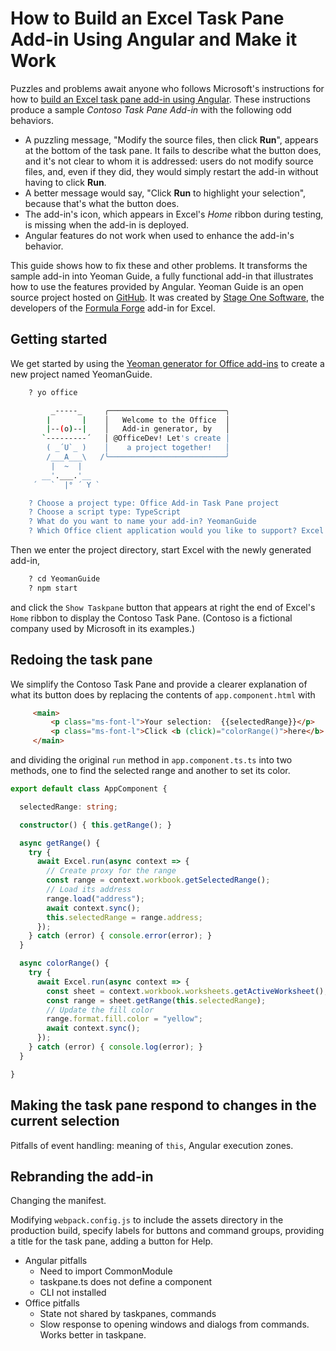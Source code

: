 # How to Build an Excel Task Pane Add-in Using Angular and Make it Work

Puzzles and problems await anyone who follows Microsoft's instructions for how to [build an Excel task pane add-in using Angular](https://docs.microsoft.com/en-us/office/dev/add-ins/quickstarts/excel-quickstart-angular).  These instructions produce a sample _Contoso Task Pane Add-in_ with the following odd behaviors.

- A puzzling message, "Modify the source files, then click __Run__", appears at the bottom of the task pane.  It fails to describe what the button does, and it's not clear to whom it is addressed: users do not modify source files, and, even if they did, they would simply restart the add-in without having to click __Run__.
- A better message would say, "Click __Run__ to highlight your selection", because that's what the button does.
- The add-in's icon, which appears in Excel's _Home_ ribbon during testing, is missing when the add-in is deployed.
- Angular features do not work when used to enhance the add-in's behavior.

This guide shows how to fix these and other problems.  It transforms the sample add-in into Yeoman Guide, a fully functional add-in that illustrates how to use the features provided by Angular.  Yeoman Guide is an open source project hosted on [GitHub](https://github.com/sjgarland/YeomanGuide).  It was created by [Stage One Software](https://stageonesoftware.com), the developers of the [Formula Forge](https://formulaforge.com) add-in for Excel.  

## Getting started

We get started by using the [Yeoman generator for Office add-ins](https://github.com/OfficeDev/generator-office) to create a new project named YeomanGuide.

```bash
    ? yo office

         _-----_     ╭──────────────────────────╮
        |       |    │   Welcome to the Office  │
        |--(o)--|    │   Add-in generator, by   │
       `---------´   │ @OfficeDev! Let's create │
        ( _´U`_ )    │    a project together!   │
        /___A___\   /╰──────────────────────────╯
         |  ~  |
       __'.___.'__
     ´   `  |° ´ Y `

    ? Choose a project type: Office Add-in Task Pane project
    ? Choose a script type: TypeScript
    ? What do you want to name your add-in? YeomanGuide
    ? Which Office client application would you like to support? Excel
````

Then we enter the project directory, start Excel with the newly generated add-in,

```bash
    ? cd YeomanGuide
    ? npm start
```

and click the `Show Taskpane` button that appears at right the end of Excel's `Home` ribbon to display the Contoso Task Pane.  (Contoso is a fictional company used by Microsoft in its examples.)

## Redoing the task pane

We simplify the Contoso Task Pane and provide a clearer explanation of what its button does by replacing the contents of `app.component.html` with

```html
     <main>
         <p class="ms-font-l">Your selection:  {{selectedRange}}</p>
         <p class="ms-font-l">Click <b (click)="colorRange()">here</b> to highlight your selection.</p>
     </main>
```

and dividing the original `run` method in `app.component.ts.ts` into two methods, one to find the selected range and another to set its color.

```typescript
export default class AppComponent {

  selectedRange: string;

  constructor() { this.getRange(); }

  async getRange() {
    try {
      await Excel.run(async context => {
        // Create proxy for the range
        const range = context.workbook.getSelectedRange();
        // Load its address
        range.load("address");
        await context.sync();
        this.selectedRange = range.address;
      });
    } catch (error) { console.error(error); }
  }

  async colorRange() {
    try {
      await Excel.run(async context => {
        const sheet = context.workbook.worksheets.getActiveWorksheet();
        const range = sheet.getRange(this.selectedRange);
        // Update the fill color
        range.format.fill.color = "yellow";
        await context.sync();
      });
    } catch (error) { console.log(error); }
  }

}

```

## Making the task pane respond to changes in the current selection

Pitfalls of event handling: meaning of `this`, Angular execution zones.

## Rebranding the add-in

Changing the manifest.

Modifying `webpack.config.js` to include the assets directory in the production build, specify labels for buttons and command groups, providing a title for the task pane, adding a button for Help.

- Angular pitfalls
  - Need to import CommonModule
  - taskpane.ts does not define a component
  - CLI not installed
- Office pitfalls
  - State not shared by taskpanes, commands
  - Slow response to opening windows and dialogs from commands.  Works better in taskpane.
  